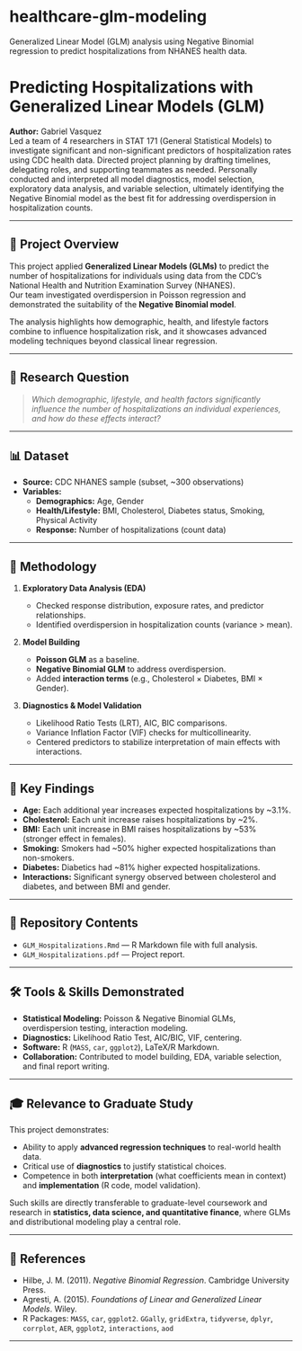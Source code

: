 # healthcare-glm-modeling
Generalized Linear Model (GLM) analysis using Negative Binomial regression to predict hospitalizations from NHANES health data.

# Predicting Hospitalizations with Generalized Linear Models (GLM)

**Author:** Gabriel Vasquez  
Led a team of 4 researchers in STAT 171 (General Statistical Models) to investigate significant and non-significant predictors of hospitalization rates using CDC health data. Directed project planning by drafting timelines, delegating roles, and supporting teammates as needed. Personally conducted and interpreted all model diagnostics, model selection, exploratory data analysis, and variable selection, ultimately identifying the Negative Binomial model as the best fit for addressing overdispersion in hospitalization counts.

---

## 📌 Project Overview
This project applied **Generalized Linear Models (GLMs)** to predict the number of hospitalizations for individuals using data from the CDC’s National Health and Nutrition Examination Survey (NHANES).  
Our team investigated overdispersion in Poisson regression and demonstrated the suitability of the **Negative Binomial model**.  

The analysis highlights how demographic, health, and lifestyle factors combine to influence hospitalization risk, and it showcases advanced modeling techniques beyond classical linear regression.  

---

## 🎯 Research Question
> *Which demographic, lifestyle, and health factors significantly influence the number of hospitalizations an individual experiences, and how do these effects interact?*

---

## 📊 Dataset
- **Source:** CDC NHANES sample (subset, ~300 observations)  
- **Variables:**  
  - **Demographics:** Age, Gender  
  - **Health/Lifestyle:** BMI, Cholesterol, Diabetes status, Smoking, Physical Activity  
  - **Response:** Number of hospitalizations (count data)  

---

## 🧮 Methodology
1. **Exploratory Data Analysis (EDA)**  
   - Checked response distribution, exposure rates, and predictor relationships.  
   - Identified overdispersion in hospitalization counts (variance > mean).  

2. **Model Building**  
   - **Poisson GLM** as a baseline.  
   - **Negative Binomial GLM** to address overdispersion.  
   - Added **interaction terms** (e.g., Cholesterol × Diabetes, BMI × Gender).  

3. **Diagnostics & Model Validation**  
   - Likelihood Ratio Tests (LRT), AIC, BIC comparisons.  
   - Variance Inflation Factor (VIF) checks for multicollinearity.  
   - Centered predictors to stabilize interpretation of main effects with interactions.  

---

## 🔑 Key Findings
- **Age:** Each additional year increases expected hospitalizations by ~3.1%.  
- **Cholesterol:** Each unit increase raises hospitalizations by ~2%.  
- **BMI:** Each unit increase in BMI raises hospitalizations by ~53% (stronger effect in females).  
- **Smoking:** Smokers had ~50% higher expected hospitalizations than non-smokers.  
- **Diabetes:** Diabetics had ~81% higher expected hospitalizations.  
- **Interactions:** Significant synergy observed between cholesterol and diabetes, and between BMI and gender.  

---

## 📂 Repository Contents
- `GLM_Hospitalizations.Rmd` — R Markdown file with full analysis.  
- `GLM_Hospitalizations.pdf` — Project report.

---

## 🛠️ Tools & Skills Demonstrated
- **Statistical Modeling:** Poisson & Negative Binomial GLMs, overdispersion testing, interaction modeling.  
- **Diagnostics:** Likelihood Ratio Test, AIC/BIC, VIF, centering.  
- **Software:** R (`MASS`, `car`, `ggplot2`), LaTeX/R Markdown.  
- **Collaboration:** Contributed to model building, EDA, variable selection, and final report writing.  

---

## 🎓 Relevance to Graduate Study
This project demonstrates:  
- Ability to apply **advanced regression techniques** to real-world health data.  
- Critical use of **diagnostics** to justify statistical choices.  
- Competence in both **interpretation** (what coefficients mean in context) and **implementation** (R code, model validation).  

Such skills are directly transferable to graduate-level coursework and research in **statistics, data science, and quantitative finance**, where GLMs and distributional modeling play a central role.  

---

## 📎 References
- Hilbe, J. M. (2011). *Negative Binomial Regression*. Cambridge University Press.  
- Agresti, A. (2015). *Foundations of Linear and Generalized Linear Models*. Wiley.  
- R Packages: `MASS`, `car`, `ggplot2`.  `GGally`, `gridExtra`, `tidyverse`, `dplyr`, `corrplot`, `AER`, `ggplot2`, `interactions`, `aod` 

---

